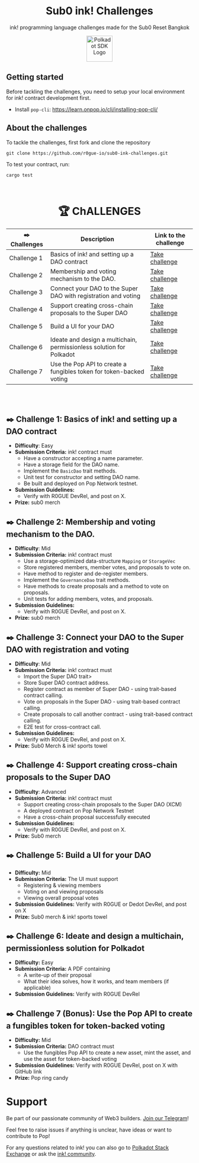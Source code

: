 <div align="center">

# Sub0 ink! Challenges

<p>
ink! programming language challenges made for the Sub0 Reset Bangkok
</p>

<img height="70px" alt="Polkadot SDK Logo" src="https://github.com/user-attachments/assets/c60b6b92-a263-480c-b297-3535454ad3f6"/>

</div>

## Getting started

Before tackling the challenges, you need to setup your local environment for ink! contract development first.

- Install `pop-cli`: https://learn.onpop.io/cli/installing-pop-cli/

## About the challenges

To tackle the challenges, first fork and clone the repository

```
git clone https://github.com/r0gue-io/sub0-ink-challenges.git
```

To test your contract, run:

```
cargo test
```

<br/>

<div align="center">

# 🏆 ChALLENGES

| ✒️ Challenges | Description                                                          | Link to the challenge                       |
| ------------- | -------------------------------------------------------------------- | ------------------------------------------- |
| Challenge 1   | Basics of ink! and setting up a DAO contract                         | [Take challenge](./challenges/challenge-1/) |
| Challenge 2   | Membership and voting mechanism to the DAO.                          | [Take challenge](./challenges/challenge-2/) |
| Challenge 3   | Connect your DAO to the Super DAO with registration and voting       | [Take challenge](./challenges/challenge-3/) |
| Challenge 4   | Support creating cross-chain proposals to the Super DAO              | [Take challenge](./challenges/challenge-4/) |
| Challenge 5   | Build a UI for your DAO                                              | [Take challenge](./challenges/challenge-5/) |
| Challenge 6   | Ideate and design a multichain, permissionless solution for Polkadot | [Take challenge](./challenges/challenge-6/) |
| Challenge 7   | Use the Pop API to create a fungibles token for token-backed voting  | [Take challenge](./challenges/challenge-7/) |

</div>

<br/>
<br/>

## ✒️ Challenge 1: Basics of ink! and setting up a DAO contract

- **Difficulty**: Easy
- **Submission Criteria:** ink! contract must
  - Have a constructor accepting a name parameter.
  - Have a storage field for the DAO name.
  - Implement the `BasicDao` trait methods.
  - Unit test for constructor and setting DAO name.
  - Be built and deployed on Pop Network testnet.
- **Submission Guidelines:**
  - Verify with R0GUE DevRel, and post on X.
- **Prize:** sub0 merch

## ✒️ Challenge 2: Membership and voting mechanism to the DAO.

- **Difficulty**: Mid
- **Submission Criteria:** ink! contract must
  - Use a storage-optimized data-structure `Mapping` or `StorageVec`
  - Store registered members, member votes, and proposals to vote on.
  - Have method to register and de-register members.
  - Implement the `GovernanceDao` trait methods.
  - Have methods to create proposals and a method to vote on proposals.
  - Unit tests for adding members, votes, and proposals.
- **Submission Guidelines:**
  - Verify with R0GUE DevRel, and post on X.
- **Prize:** sub0 merch

## ✒️ Challenge 3: Connect your DAO to the Super DAO with registration and voting

- **Difficulty**: Mid
- **Submission Criteria:** ink! contract must
  - Import the Super DAO trait>
  - Store Super DAO contract address.
  - Register contract as member of Super DAO - using trait-based contract calling.
  - Vote on proposals in the Super DAO - using trait-based contract calling.
  - Create proposals to call another contract - using trait-based contract calling.
  - E2E test for cross-contract call.
- **Submission Guidelines:**
  - Verify with R0GUE DevRel, and post on X.
- **Prize:** Sub0 Merch & ink! sports towel

## ✒️ Challenge 4: Support creating cross-chain proposals to the Super DAO

- **Difficulty**: Advanced
- **Submission Criteria:** ink! contract must
  - Support creating cross-chain proposals to the Super DAO (XCM)
  - A deployed contract on Pop Network Testnet
  - Have a cross-chain proposal successfully executed
- **Submission Guidelines:**
  - Verify with R0GUE DevRel, and post on X.
- **Prize:** Sub0 merch

## ✒️ Challenge 5: Build a UI for your DAO

- **Difficulty:** Mid
- **Submission Criteria:** The UI must support
  - Registering & viewing members
  - Voting on and viewing proposals
  - Viewing overall proposal votes
- **Submission Guidelines:** Verify with R0GUE or Dedot DevRel, and post on X
- **Prize:** Sub0 merch & ink! sports towel

## ✒️ Challenge 6: Ideate and design a multichain, permissionless solution for Polkadot

- **Difficulty:** Easy
- **Submission Criteria:** A PDF containing
  - A write-up of their proposal
  - What their idea solves, how it works, and team members (if applicable)
- **Submission Guidelines:** Verify with R0GUE DevRel

## ✒️ Challenge 7 (Bonus): Use the Pop API to create a fungibles token for token-backed voting

- **Difficulty:** Mid
- **Submission Criteria:** DAO contract must
  - Use the fungibles Pop API to create a new asset, mint the asset, and use the asset for token-backed voting
- **Submission Guidelines:** Verify with R0GUE DevRel, post on X with GitHub link
- **Prize:** Pop ring candy

# Support

Be part of our passionate community of Web3 builders. [Join our Telegram](https://t.me/onpopio)!

Feel free to raise issues if anything is unclear, have ideas or want to contribute to Pop!

For any questions related to ink! you can also go to [Polkadot Stack Exchange](https://polkadot.stackexchange.com/) or
ask the [ink! community](https://t.me/inkathon/1).
